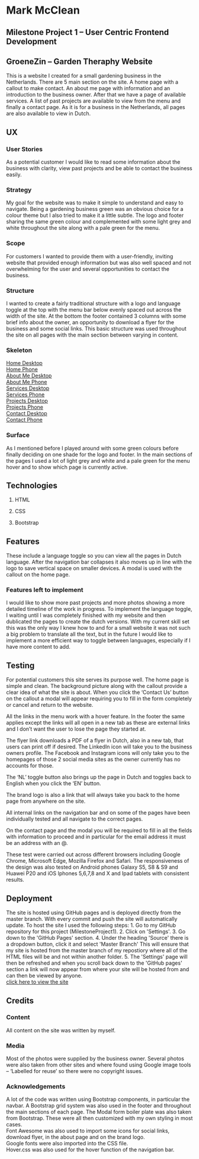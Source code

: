# Mark McClean

## Milestone Project 1 – User Centric Frontend Development

## GroeneZin – Garden Theraphy Website

This is a website I created for a small gardening business in the Netherlands. There are 5 main section on the site. A home page with a callout to make contact. An about me page with information and an introduction to the business owner. After that we have a page of available services. A list of past projects are available to view from the menu and finally a contact page. As it is for a business in the Netherlands, all pages are also available to view in Dutch.

## UX

### User Stories

As a potential customer I would like to read some information about the business with clarity, view past projects and be able to contact the business easily.

### Strategy

My goal for the website was to make it simple to understand and easy to navigate. Being a gardening business green was an obvious choice for a colour theme but I also tried to make it a little subtle. The logo and footer sharing the same green colour and complemented with some light grey and white throughout the site along with a pale green for the menu.

### Scope

For customers I wanted to provide them with a user-friendly, inviting website that provided enough information but was also well spaced and not overwhelming for the user and several opportunities to contact the business.

### Structure

I wanted to create a fairly traditional structure with a logo and language toggle at the top with the menu bar below evenly spaced out across the width of the site. At the bottom the footer contained 3 columns with some brief info about the owner, an opportunity to download a flyer for the business and some social links. This basic structure was used throughout the site on all pages with the main section between varying in content.

### Skeleton

[Home Desktop](/Wireframes/MS1HomeDesktop.png) <br>
[Home Phone](/Wireframes/MS1HomePhone.png) <br>
[About Me Desktop](/Wireframes/MS1AboutMeDesktop.png) <br>
[About Me Phone](/Wireframes/MS1AboutMePhone.png) <br>
[Services Desktop](/Wireframes/MS1ServicesDesktop.png) <br>
[Services Phone](/Wireframes/MS1ServicesPhone.png) <br>
[Projects Desktop](/Wireframes/MS1ProjectsDesktop.png) <br>
[Projects Phone](/Wireframes/MS1ProjectsPhone.png) <br>
[Contact Desktop](/Wireframes/MS1ContactDesktop.png) <br>
[Contact Phone](/Wireframes/MS1ContactPhone.png)

### Surface

As I mentioned before I played around with some green colours before finally deciding on one shade for the logo and footer. In the main sections of the pages I used a lot of light grey and white and a pale green for the menu hover and to show which page is currently active.

## Technologies

1. HTML

2. CSS

3. Bootstrap

## Features

These include a language toggle so you can view all the pages in Dutch language. After the navigation bar collapses it also moves up in line with the logo to save vertical space on smaller devices. A modal is used with the callout on the home page.

### Features left to implement

I would like to show more past projects and more photos showing a more detailed timeline of the work in progress. To implement the language toggle, I waiting until I was completely finished with my website and then dublicated the pages to create the dutch versions. With my current skill set this was the only way I knew how to and for a small website it was not such a big problem to translate all the text, but in the future I would like to implement a more efficient way to toggle between languages, especially if I have more content to add.

## Testing

For potential customers this site serves its purpose well. The home page is simple and clean. The background picture along with the callout provide a clear idea of what the site is about. When you click the ‘Contact Us’ button on the callout a modal will appear requiring you to fill in the form completely or cancel and return to the website.

All the links in the menu work with a hover feature. In the footer the same applies except the links will all open in a new tab as these are external links and I don’t want the user to lose the page they started at.

The flyer link downloads a PDF of a flyer in Dutch, also in a new tab, that users can print off if desired. The LinkedIn icon will take you to the business owners profile. The Facebook and Instagram icons will only take you to the homepages of those 2 social media sites as the owner currently has no accounts for those.

The ‘NL’ toggle button also brings up the page in Dutch and toggles back to English when you click the ‘EN’ button.

The brand logo is also a link that will always take you back to the home page from anywhere on the site.

All internal links on the navigation bar and on some of the pages have been individually tested and all navigate to the correct pages.

On the contact page and the modal you will be required to fill in all the fields with information to proceed and in particular for the email address it must be an address with an @.

These test were carried out across different browsers including Google Chrome, Microsoft Edge, Mozilla Firefox and Safari. The responsiveness of the design was also tested on Android phones Galaxy S5, S8 & S9 and Huawei P20 and iOS Iphones 5,6,7,8 and X and Ipad tablets with consistent results.

## Deployment

The site is hosted using GitHub pages and is deployed directly from the master branch. With every commit and push the site will automatically update. To host the site I used the following steps: 1. Go to my GitHub repository for this project (MilestoneProject1). 2. Click on 'Settings'. 3. Go down to the 'GitHub Pages' section. 4. Under the heading 'Source' there is a dropdown button, click it and select 'Master Branch' This will ensure that my site is hosted from the master branch of my repostiory where all of the HTML files will be and not within another folder. 5. The 'Settings' page will then be refreshed and when you scroll back down to the 'GitHub pages' section a link will now appear from where your site will be hosted from and can then be viewed by anyone.<br> [click here to view the site](https://sparkplug84.github.io/MilestoneProject1/)

## Credits

### Content

All content on the site was written by myself.

### Media

Most of the photos were supplied by the business owner. Several photos were also taken from other sites and where found using Google image tools – ‘Labelled for reuse’ so there were no copyright issues.

### Acknowledgements

A lot of the code was written using Bootstrap components, in particular the navbar. A Bootstrap grid system was also used in the footer and throughout the main sections of each page. The Modal form boiler plate was also taken from Bootstrap. These were all then customized with my own styling in most cases. <br>
Font Awesome was also used to import some icons for social links, download flyer, in the about page and on the brand logo. <br>
Google fonts were also imported into the CSS file. <br>
Hover.css was also used for the hover function of the navigation bar.